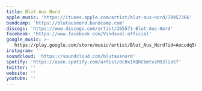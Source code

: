 ```yaml
---
title: Blut Aus Nord
apple_music: 'https://itunes.apple.com/artist/blut-aus-nord/78957366'
bandcamp: 'https://blutausnord.bandcamp.com'
discogs: 'https://www.discogs.com/artist/265571-Blut-Aus-Nord'
facebook: 'https://www.facebook.com/Vindsval.official'
google_music: >-
   https://play.google.com/store/music/artist/Blut_Aus_Nord?id=Aocudq56fomkswslxzremqwa7ei
instagram: ''
soundcloud: 'https://soundcloud.com/blutausnord'
spotify: 'https://open.spotify.com/artist/0c0xIXQhCbmtvzM93liaSf'
twitter: ''
website: ''
youtube: ''
---
```

